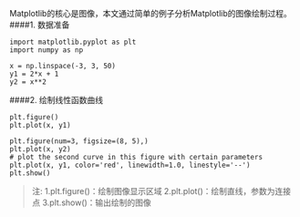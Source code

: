 Matplotlib的核心是图像，本文通过简单的例子分析Matplotlib的图像绘制过程。
####1. 数据准备
~~~
import matplotlib.pyplot as plt
import numpy as np

x = np.linspace(-3, 3, 50)
y1 = 2*x + 1
y2 = x**2
~~~
####2. 绘制线性函数曲线
~~~
plt.figure()
plt.plot(x, y1)

plt.figure(num=3, figsize=(8, 5),)
plt.plot(x, y2)
# plot the second curve in this figure with certain parameters
plt.plot(x, y1, color='red', linewidth=1.0, linestyle='--')
plt.show()
~~~
>注:
>1.plt.figure()：绘制图像显示区域
>2.plt.plot()：绘制直线，参数为连接点
>3.plt.show()：输出绘制的图像
